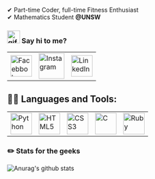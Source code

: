 
<!-- <h1 align="center"><img src="https://raw.githubusercontent.com/ABSphreak/ABSphreak/master/gifs/Hi.gif" width="30px"> Hi, I'm Shahid Hussain</h1> -->
✔ Part-time Coder, full-time Fitness Enthusiast<br>
✔ Mathematics Student **@UNSW** <br>

### <img src='https://emojis.slackmojis.com/emojis/images/1579216111/7550/pikachu_wave.gif?1579216111' width='30px' alt='gif of pika saying hi'> Say hi to me?

<table>
    <tbody>
        <tr>
            <td><a href='https://www.facebook.com/profile.php?id=100029824131793'><img alt='Facebbok' title='F.b' height='50px' src='https://1000logos.net/wp-content/uploads/2021/04/Facebook-logo.png'>
            </td>
            <td><a href='https://www.instagram.com/shahid.h_/'><img alt='Instagram' title='Insta' height='60px' src='https://i.pinimg.com/originals/63/9b/3d/639b3dafb544d6f061fcddd2d6686ddb.png'>
            </td>
            <td><a href='#'><img alt='LinkedIn' title='LinkedIn' height='50px' src='https://www.linkedin.com/in/shahid-hussain-005952142/'>
            </td>
        </tr>
    <tbody>
</table>

## 👨‍💻 Languages and Tools:

<table>
    <tbody>
        <tr>
            <td><a href="#"><img alt="Python" title="Python" height="50px"
                        src='https://upload.wikimedia.org/wikipedia/commons/thumb/c/c3/Python-logo-notext.svg/768px-Python-logo-notext.svg.png'></a>
            </td>
            <td><a href="#"><img alt="HTML5" title="HTML5" height="50px"
                        src="https://cdn4.iconfinder.com/data/icons/blackicon/54/html5_icon-512.png" /></a>
            </td>
            <td><a href="#"><img alt="CSS3" title="CSS3" height="50px"
                        src="https://cdn.pixabay.com/photo/2017/08/05/11/16/logo-2582747_1280.png" /></a>
            </td>
            <td><a href="#"><img alt="C" title="C-programming" height="50px"
                        src="https://www.pikpng.com/pngl/m/542-5422836_c-programming-twitter-icon-png-black-circle-clipart.png" /></a>
            </td>
            <td><a href="#"><img alt="Ruby" title="Ruby" height="50px"
                        src="https://img.favpng.com/13/1/21/ruby-web-development-programming-language-icon-png-favpng-juZNkNVLxBZQJxwkUPGNScZw2.jpg" /></a>
            </td>
        </tr>      
    </tbody>
</table>



### ✏️ Stats for the geeks

![Anurag's github stats](https://github-readme-stats.vercel.app/api?username=Shahid0120)



